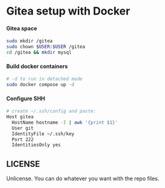 # Gitea setup with Docker

#### Gitea space
```sh
sudo mkdir /gitea
sudo chown $USER:$USER /gitea
cd /gitea && mkdir mysql
```

#### Build docker containers
```sh
# -d to run in detached mode
sudo docker compose up -d
```

#### Configure SHH
```sh
# create ~/.ssh/config and paste:
Host gitea
  HostName hostname -I | awk '{print $1}'
  User git
  IdentityFile ~/.ssh/key
  Port 222
  IdentitiesOnly yes
```

## LICENSE
Unlicense. You can do whatever you want with the repo files.
